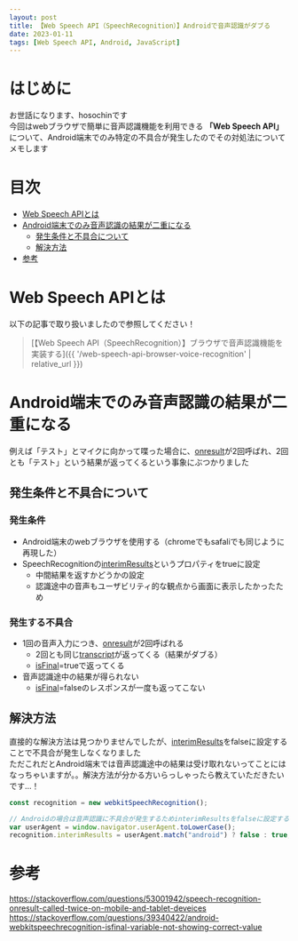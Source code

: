 ```yaml
---
layout: post
title: 【Web Speech API（SpeechRecognition）】Androidで音声認識がダブる
date: 2023-01-11
tags: [Web Speech API, Android, JavaScript]
---
```


# はじめに

お世話になります、hosochinです  
今回はwebブラウザで簡単に音声認識機能を利用できる **「Web Speech API」** について、Android端末でのみ特定の不具合が発生したのでその対処法についてメモします

# 目次

- [Web Speech APIとは](#web-speech-apiとは)
- [Android端末でのみ音声認識の結果が二重になる](#android端末でのみ音声認識の結果が二重になる)
  - [発生条件と不具合について](#発生条件と不具合について)
  - [解決方法](#解決方法)
- [参考](#参考)

# Web Speech APIとは

以下の記事で取り扱いましたので参照してください！

> [【Web Speech API（SpeechRecognition）】ブラウザで音声認識機能を実装する]({{ '/web-speech-api-browser-voice-recognition' | relative_url }})

# Android端末でのみ音声認識の結果が二重になる

例えば「テスト」とマイクに向かって喋った場合に、[onresult](https://developer.mozilla.org/en-US/docs/Web/API/SpeechRecognition/result_event)が2回呼ばれ、2回とも「テスト」という結果が返ってくるという事象にぶつかりました

## 発生条件と不具合について

### 発生条件

- Android端末のwebブラウザを使用する（chromeでもsafaliでも同じように再現した）
- SpeechRecognitionの[interimResults](https://developer.mozilla.org/en-US/docs/Web/API/SpeechRecognition/interimResults)というプロパティをtrueに設定
  - 中間結果を返すかどうかの設定
  - 認識途中の音声もユーザビリティ的な観点から画面に表示したかったため

### 発生する不具合

- 1回の音声入力につき、[onresult](https://developer.mozilla.org/en-US/docs/Web/API/SpeechRecognition/result_event)が2回呼ばれる
  - 2回とも同じ[transcript](https://developer.mozilla.org/en-US/docs/Web/API/SpeechRecognitionAlternative/transcript)が返ってくる（結果がダブる）
  - [isFinal](https://developer.mozilla.org/en-US/docs/Web/API/SpeechRecognitionResult/isFinal)=trueで返ってくる
- 音声認識途中の結果が得られない
  - [isFinal](https://developer.mozilla.org/en-US/docs/Web/API/SpeechRecognitionResult/isFinal)=falseのレスポンスが一度も返ってこない

## 解決方法

直接的な解決方法は見つかりませんでしたが、[interimResults](https://developer.mozilla.org/en-US/docs/Web/API/SpeechRecognition/interimResults)をfalseに設定することで不具合が発生しなくなりました  
ただこれだとAndroid端末では音声認識途中の結果は受け取れないってことにはなっちゃいますが。。解決方法が分かる方いらっしゃったら教えていただきたいです…！

```javascript
const recognition = new webkitSpeechRecognition();

// Androidの場合は音声認識に不具合が発生するためinterimResultsをfalseに設定する
var userAgent = window.navigator.userAgent.toLowerCase();
recognition.interimResults = userAgent.match("android") ? false : true;
```

# 参考

<https://stackoverflow.com/questions/53001942/speech-recognition-onresult-called-twice-on-mobile-and-tablet-deveices>  
<https://stackoverflow.com/questions/39340422/android-webkitspeechrecognition-isfinal-variable-not-showing-correct-value>
